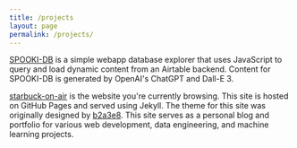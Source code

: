 ```yaml
---
title: /projects
layout: page
permalink: /projects/
---
```


[SPOOKI-DB](https://starbuck-on-air.github.io/spooki) is a simple webapp database explorer that uses JavaScript to query and load dynamic content from an Airtable backend. Content for SPOOKI-DB is generated by OpenAI's ChatGPT and Dall-E 3. 

[starbuck-on-air](https://starbuck-on-air.github.io/) is the website you're currently browsing. This site is hosted on GitHub Pages and served using Jekyll. The theme for this site was originally designed by [b2a3e8](https://github.com/b2a3e8). This site serves as a personal blog and portfolio for various web development, data engineering, and machine learning projects.